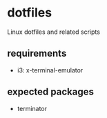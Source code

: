 # dotfiles
Linux dotfiles and related scripts

## requirements
- i3: x-terminal-emulator

## expected packages
- terminator
